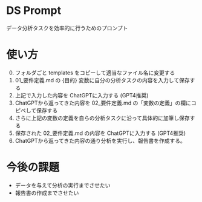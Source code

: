 # DS Prompt

データ分析タスクを効率的に行うためのプロンプト

# 使い方
0. フォルダごと templates をコピーして適当なファイル名に変更する
0. 01_要件定義.md の {目的} 変数に自分の分析タスクの内容を入力して保存する
0. 上記で入力した内容を ChatGPTに入力する (GPT4推奨)
0. ChatGPTから返ってきた内容を 02_要件定義.md の「変数の定義」の欄にコピペして保存する
0. さらに上記の変数の定義を自らの分析タスクに沿って具体的に加筆し保存する
0. 保存された 02_要件定義.md の内容を ChatGPTに入力する (GPT4推奨)
0. ChatGPTから返ってきた内容の通り分析を実行し、報告書を作成する。


# 今後の課題
- データを与えて分析の実行までさせたい
- 報告書の作成までさせたい